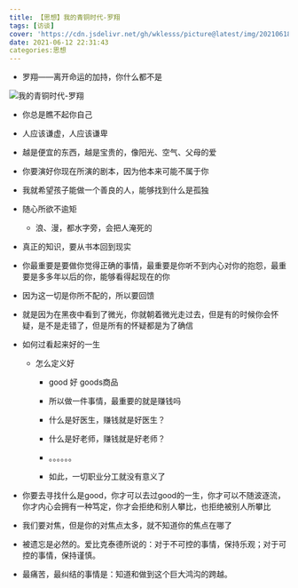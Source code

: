 ```yaml
---
title: 【思想】我的青铜时代-罗翔
tags: [访谈]
cover: 'https://cdn.jsdelivr.net/gh/wklesss/picture@latest/img/20210618091830.jpeg'
date: 2021-06-12 22:31:43
categories:思想
---
```


- 罗翔——离开命运的加持，你什么都不是

![我的青铜时代-罗翔](https://cdn.jsdelivr.net/gh/wklesss/picture@latest/img/20210618091809.png)

- 你总是瞧不起你自己

- 人应该谦虚，人应该谦卑

- 越是便宜的东西，越是宝贵的，像阳光、空气、父母的爱

- 你要演好你现在所演的剧本，因为他本来可能不属于你

- 我就希望孩子能做一个善良的人，能够找到什么是孤独

- 随心所欲不逾矩
  - 浪、漫，都水字旁，会把人淹死的

- 真正的知识，要从书本回到现实

- 你最重要是要做你觉得正确的事情，最重要是你听不到内心对你的抱怨，最重要是多多年以后的你，能够看得起现在的你

- 因为这一切是你所不配的，所以要回馈

- 就是因为在黑夜中看到了微光，你就朝着微光走过去，但是有的时候你会怀疑，是不是走错了，但是所有的怀疑都是为了确信

- 如何过看起来好的一生

  - 怎么定义好

    - good 好  goods商品

    - 所以做一件事情，最重要的就是赚钱吗

    - 什么是好医生，赚钱就是好医生？

    - 什么是好老师，赚钱就是好老师？

    - 。。。。。。

    - 如此，一切职业分工就没有意义了

- 你要去寻找什么是good，你才可以去过good的一生，你才可以不随波逐流，你才内心会拥有一种笃定，你才会拒绝和别人攀比，也拒绝被别人所攀比

- 我们要对焦，但是你的对焦点太多，就不知道你的焦点在哪了

- 被遗忘是必然的。爱比克泰德所说的：对于不可控的事情，保持乐观；对于可控的事情，保持谨慎。

- 最痛苦，最纠结的事情是：知道和做到这个巨大鸿沟的跨越。

